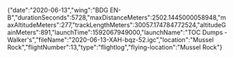 {"date":"2020-06-13","wing":"BDG EN-B","durationSeconds":5728,"maxDistanceMeters":2502.1445000058948,"maxAltitudeMeters":277,"trackLengthMeters":30057.174784772524,"altitudeGainMeters":891,"launchTime":1592067949000,"launchName":"TOC Dumps - Walker's","fileName":"2020-06-13-XAH-bqz-52.igc","location":"Mussel Rock","flightNumber":13,"type":"flightlog","flying-location":"Mussel Rock"}
